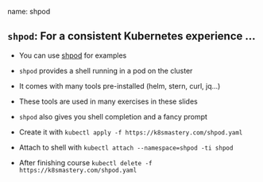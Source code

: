 name: shpod

## `shpod`: For a consistent Kubernetes experience ...

- You can use [shpod](https://github.com/bretfisher/shpod) for examples

- `shpod` provides a shell running in a pod on the cluster

- It comes with many tools pre-installed (helm, stern, curl, jq...)

- These tools are used in many exercises in these slides

- `shpod` also gives you shell completion and a fancy prompt

- Create it with `kubectl apply -f https://k8smastery.com/shpod.yaml`

- Attach to shell with `kubectl attach --namespace=shpod -ti shpod`

- After finishing course `kubectl delete -f https://k8smastery.com/shpod.yaml`

